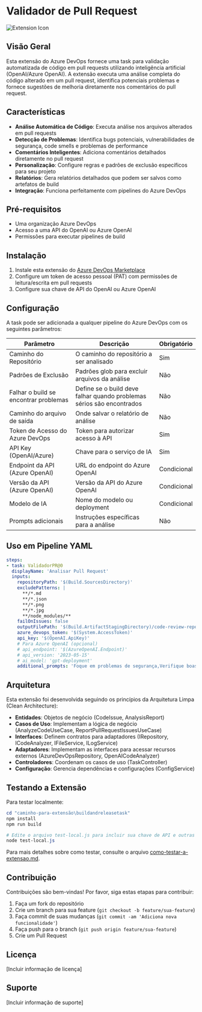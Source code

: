 # Validador de Pull Request

![Extension Icon](images/extension-icon.png)

## Visão Geral

Esta extensão do Azure DevOps fornece uma task para validação automatizada de código em pull requests utilizando inteligência artificial (OpenAI/Azure OpenAI). A extensão executa uma análise completa do código alterado em um pull request, identifica potenciais problemas e fornece sugestões de melhoria diretamente nos comentários do pull request.

## Características

- **Análise Automática de Código**: Executa análise nos arquivos alterados em pull requests
- **Detecção de Problemas**: Identifica bugs potenciais, vulnerabilidades de segurança, code smells e problemas de performance
- **Comentários Inteligentes**: Adiciona comentários detalhados diretamente no pull request
- **Personalização**: Configure regras e padrões de exclusão específicos para seu projeto
- **Relatórios**: Gera relatórios detalhados que podem ser salvos como artefatos de build
- **Integração**: Funciona perfeitamente com pipelines do Azure DevOps

## Pré-requisitos

- Uma organização Azure DevOps
- Acesso a uma API do OpenAI ou Azure OpenAI
- Permissões para executar pipelines de build

## Instalação

1. Instale esta extensão do [Azure DevOps Marketplace](https://marketplace.visualstudio.com/)
2. Configure um token de acesso pessoal (PAT) com permissões de leitura/escrita em pull requests
3. Configure sua chave de API do OpenAI ou Azure OpenAI

## Configuração

A task pode ser adicionada a qualquer pipeline do Azure DevOps com os seguintes parâmetros:

| Parâmetro | Descrição | Obrigatório |
|-----------|-----------|-------------|
| Caminho do Repositório | O caminho do repositório a ser analisado | Sim |
| Padrões de Exclusão | Padrões glob para excluir arquivos da análise | Não |
| Falhar o build se encontrar problemas | Define se o build deve falhar quando problemas sérios são encontrados | Não |
| Caminho do arquivo de saída | Onde salvar o relatório de análise | Não |
| Token de Acesso do Azure DevOps | Token para autorizar acesso à API | Sim |
| API Key (OpenAI/Azure) | Chave para o serviço de IA | Sim |
| Endpoint da API (Azure OpenAI) | URL do endpoint do Azure OpenAI | Condicional |
| Versão da API (Azure OpenAI) | Versão da API do Azure OpenAI | Condicional |
| Modelo de IA | Nome do modelo ou deployment | Condicional |
| Prompts adicionais | Instruções específicas para a análise | Não |

## Uso em Pipeline YAML

```yaml
steps:
- task: ValidadorPR@0
  displayName: 'Analisar Pull Request'
  inputs:
    repositoryPath: '$(Build.SourcesDirectory)'
    excludePatterns: |
      **/*.md
      **/*.json
      **/*.png
      **/*.jpg
      **/node_modules/**
    failOnIssues: false
    outputFilePath: '$(Build.ArtifactStagingDirectory)/code-review-report.md'
    azure_devops_token: '$(System.AccessToken)'
    api_key: '$(OpenAI.ApiKey)'
    # Para Azure OpenAI (opcional)
    # api_endpoint: '$(AzureOpenAI.Endpoint)'
    # api_version: '2023-05-15'
    # ai_model: 'gpt-deployment'
    additional_prompts: 'Foque em problemas de segurança,Verifique boas práticas em TypeScript'
```

## Arquitetura

Esta extensão foi desenvolvida seguindo os princípios da Arquitetura Limpa (Clean Architecture):

- **Entidades**: Objetos de negócio (CodeIssue, AnalysisReport)
- **Casos de Uso**: Implementam a lógica de negócio (AnalyzeCodeUseCase, ReportPullRequestIssuesUseCase)
- **Interfaces**: Definem contratos para adaptadores (IRepository, ICodeAnalyzer, IFileService, ILogService)
- **Adaptadores**: Implementam as interfaces para acessar recursos externos (AzureDevOpsRepository, OpenAICodeAnalyzer)
- **Controladores**: Coordenam os casos de uso (TaskController)
- **Configuração**: Gerencia dependências e configurações (ConfigService)

## Testando a Extensão

Para testar localmente:

```powershell
cd "caminho-para-extensão\buildandreleasetask"
npm install
npm run build

# Edite o arquivo test-local.js para incluir sua chave de API e outras configurações
node test-local.js
```

Para mais detalhes sobre como testar, consulte o arquivo [como-testar-a-extensao.md](../../como-testar-a-extensao.md).

## Contribuição

Contribuições são bem-vindas! Por favor, siga estas etapas para contribuir:

1. Faça um fork do repositório
2. Crie um branch para sua feature (`git checkout -b feature/sua-feature`)
3. Faça commit de suas mudanças (`git commit -am 'Adiciona nova funcionalidade'`)
4. Faça push para o branch (`git push origin feature/sua-feature`)
5. Crie um Pull Request

## Licença

[Incluir informação de licença]

## Suporte

[Incluir informação de suporte]